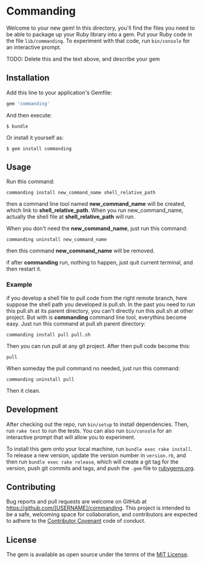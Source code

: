 # Commanding

Welcome to your new gem! In this directory, you'll find the files you need to be able to package up your Ruby library into a gem. Put your Ruby code in the file `lib/commanding`. To experiment with that code, run `bin/console` for an interactive prompt.

TODO: Delete this and the text above, and describe your gem

## Installation

Add this line to your application's Gemfile:

```ruby
gem 'commanding'
```

And then execute:

    $ bundle

Or install it yourself as:

    $ gem install commanding

## Usage

Run this command:

```
commanding install new_command_name shell_relative_path
```
then a command line tool named **new_command_name** will be created, which link to
**shell_relative_path**. When you run new_command_name, actually the shell file at
**shell_relative_path** will run.

When you don't need the **new_command_name**, just run this command:

```
commanding uninstall new_command_name
```

then this command **new_command_name** will be removed.

if after **commanding** run, nothing to happen, just quit current terminal, and then
restart it.

### Example

if you develop a shell file to pull code from the right remote branch, here suppose the
shell path you developed is pull.sh. In the past you need to run this pull.sh at its parent
directory, you can't directly run this pull.sh at other project. But with is **commanding**
command line tool, everythins become easy. Just run this command at pull.sh parent directory:

```
commanding install pull pull.sh
```
Then you can run pull at any git project. After then pull code become this:

```
pull
```
When someday the pull command no needed, just run this command:

```
commanding uninstall pull
```
Then it clean.

## Development

After checking out the repo, run `bin/setup` to install dependencies. Then, run `rake test` to run the tests. You can also run `bin/console` for an interactive prompt that will allow you to experiment.

To install this gem onto your local machine, run `bundle exec rake install`. To release a new version, update the version number in `version.rb`, and then run `bundle exec rake release`, which will create a git tag for the version, push git commits and tags, and push the `.gem` file to [rubygems.org](https://rubygems.org).

## Contributing

Bug reports and pull requests are welcome on GitHub at https://github.com/[USERNAME]/commanding. This project is intended to be a safe, welcoming space for collaboration, and contributors are expected to adhere to the [Contributor Covenant](http://contributor-covenant.org) code of conduct.


## License

The gem is available as open source under the terms of the [MIT License](http://opensource.org/licenses/MIT).
